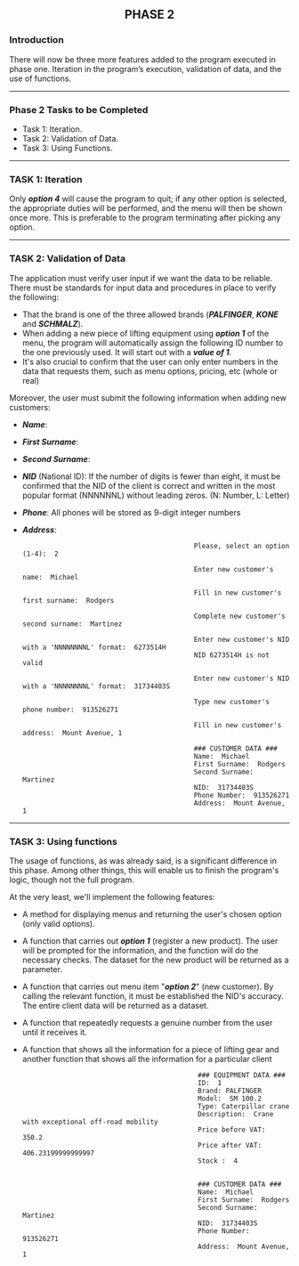 ## <p align="center">PHASE 2</p>


### Introduction

There will now be three more features added to the program executed in phase one. Iteration in the program’s execution, validation of data, and the use of functions.

---

### Phase 2 Tasks to be Completed
- Task 1: Iteration.
- Task 2: Validation of Data.
- Task 3: Using Functions.

---

### TASK 1: Iteration

Only ***option 4*** will cause the program to quit; if any other option is selected, the appropriate duties will be performed, and the menu will then be shown once more. This is preferable to the program terminating after picking any option.

---

### TASK 2: Validation of Data

The application must verify user input if we want the data to be reliable. There must be standards for input data and procedures in place to verify the following:
- That the brand is one of the three allowed brands (***PALFINGER***, ***KONE*** and ***SCHMALZ***). 
- When adding a new piece of lifting equipment using ***option 1*** of the menu, the program will automatically assign the following ID number to the one previously used. It will start out with a ***value of 1***.
- It's also crucial to confirm that the user can only enter numbers in the data that requests them, such as menu options, pricing, etc (whole or real)

Moreover, the user must submit the following information when adding new customers:

- ***Name***:
- ***First Surname***: 
- ***Second Surname***:
- ***NID*** (National ID): If the number of digits is fewer than eight, it must be confirmed that the NID of the client is correct and written in the most popular format (NNNNNNL) without leading zeros. (N: Number, L: Letter)
- ***Phone***: All phones will be stored as 9-digit integer numbers
- ***Address***:


                                                      
                                                      
                                                 Please, select an option (1-4):  2
                           
                                                 Enter new customer's name:  Michael
                           
                                                 Fill in new customer's first surname:  Rodgers
                           
                                                 Complete new customer's second surname:  Martinez
                           
                                                 Enter new customer's NID with a 'NNNNNNNNL' format:  6273514H
                                                 NID 6273514H is not valid
                           
                                                 Enter new customer's NID with a 'NNNNNNNNL' format:  31734403S
                           
                                                 Type new customer's phone number:  913526271
                           
                                                 Fill in new customer's address:  Mount Avenue, 1  
                           
                                                 ### CUSTOMER DATA ### 
                                                 Name:  Michael
                                                 First Surname:  Rodgers
                                                 Second Surname:  Martinez
                                                 NID:  31734403S
                                                 Phone Number:  913526271
                                                 Address:  Mount Avenue, 1
                                                   


---

### TASK 3: Using functions

The usage of functions, as was already said, is a significant difference in this phase. Among other things, this will enable us to finish the program's logic, though not the full program. 

At the very least, we'll implement the following features:
- A method for displaying menus and returning the user's chosen option (only valid options).
- A function that carries out ***option 1*** (register a new product). The user will be prompted for the information, and the function will do the necessary checks. The dataset for the new product will be returned as a parameter.
- A function that carries out menu item "***option 2***" (new customer). By calling the relevant function, it must be established the NID's accuracy. The entire client data will be returned as a dataset.
- A function that repeatedly requests a genuine number from the user until it receives it.
- A function that shows all the information for a piece of lifting gear and another function that shows all the information for a particular client



                                                  ### EQUIPMENT DATA ###
                                                  ID:  1
                                                  Brand: PALFINGER
                                                  Model:  SM 100.2
                                                  Type: Caterpillar crane
                                                  Description:  Crane with exceptional off-road mobility
                                                  Price before VAT:  350.2
                                                  Price after VAT:  406.23199999999997
                                                  Stock :  4                                       

                                           
                                                  ### CUSTOMER DATA ###
                                                  Name:  Michael
                                                  First Surname:  Rodgers
                                                  Second Surname:  Martinez
                                                  NID:  31734403S
                                                  Phone Number:  913526271
                                                  Address:  Mount Avenue, 1
                                  

                                             
                                             


